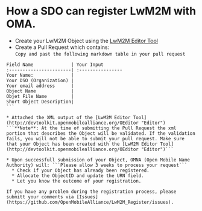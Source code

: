 # How a SDO can register LwM2M with OMA.

* Create your LwM2M Object using the [LwM2M Editor Tool](http://devtoolkit.openmobilealliance.org/OEditor "Editor")
* Create a Pull Request which contains: <br/> ``` Copy and past the following markdown table in your pull request ```

````
Field Name              | Your Input
:-----------------------| :----------------
Your Name:              |
Your DSO (Organization) |
Your email address      | 
Object Name             |
Objet File Name         |
Short Object Description|
```

* Attached the XML output of the [LwM2M Editor Tool](http://devtoolkit.openmobilealliance.org/OEditor "Editor")
```**Note**: At the time of submitting the Pull Request the xml portion that describes the Object will be validated. If the validation fails, you will not be able to submit your pull request. Make sure that your Object has been created with the [LwM2M Editor Tool](http://devtoolkit.openmobilealliance.org/OEditor "Editor")```

* Upon successfull submission of your Object, OMNA (Open Mobile Name Authority) will: ```Please allow 3 weeks to process your request```
  * Check if your Object has already been registered.
  * Allocate the ObjectID and update the URN field.
  * Let you know the outcome of your registration.

If you have any problem during the registration process, please submitt your comments via [Issues](https://github.com/OpenMobileAlliance/LwM2M_Register/issues).
  
